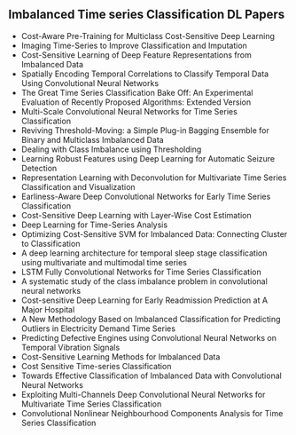 <h2> Imbalanced Time series Classification DL Papers</h2>

<ul>

                             

 <li><a target="_blank" href="https://github.com/manjunath5496/Imbalanced-Time-series-Classification-DL-Papers/blob/master/tc(1).pdf" style="text-decoration:none;">Cost-Aware Pre-Training for Multiclass Cost-Sensitive Deep Learning</a></li>

 <li><a target="_blank" href="https://github.com/manjunath5496/Imbalanced-Time-series-Classification-DL-Papers/blob/master/tc(2).pdf" style="text-decoration:none;">Imaging Time-Series to Improve Classification and Imputation</a></li>

<li><a target="_blank" href="https://github.com/manjunath5496/Imbalanced-Time-series-Classification-DL-Papers/blob/master/tc(3).pdf" style="text-decoration:none;">Cost-Sensitive Learning of Deep Feature Representations from Imbalanced Data</a></li>
 <li><a target="_blank" href="https://github.com/manjunath5496/Imbalanced-Time-series-Classification-DL-Papers/blob/master/tc(4).pdf" style="text-decoration:none;">Spatially Encoding Temporal Correlations to Classify Temporal Data Using Convolutional Neural Networks</a></li>                              
<li><a target="_blank" href="https://github.com/manjunath5496/Imbalanced-Time-series-Classification-DL-Papers/blob/master/tc(5).pdf" style="text-decoration:none;">The Great Time Series Classification Bake Off: An Experimental Evaluation of Recently Proposed Algorithms: Extended Version</a></li>
<li><a target="_blank" href="https://github.com/manjunath5496/Imbalanced-Time-series-Classification-DL-Papers/blob/master/tc(6).pdf" style="text-decoration:none;">Multi-Scale Convolutional Neural Networks for Time Series Classification</a></li>
 <li><a target="_blank" href="https://github.com/manjunath5496/Imbalanced-Time-series-Classification-DL-Papers/blob/master/tc(7).pdf" style="text-decoration:none;">Reviving Threshold-Moving: a Simple Plug-in Bagging Ensemble for Binary and Multiclass Imbalanced Data</a></li>

 <li><a target="_blank" href="https://github.com/manjunath5496/Imbalanced-Time-series-Classification-DL-Papers/blob/master/tc(8).pdf" style="text-decoration:none;"> Dealing with Class Imbalance using Thresholding </a></li>
   <li><a target="_blank" href="https://github.com/manjunath5496/Imbalanced-Time-series-Classification-DL-Papers/blob/master/tc(9).pdf" style="text-decoration:none;">Learning Robust Features using Deep Learning for Automatic Seizure Detection</a></li>
  
   
 <li><a target="_blank" href="https://github.com/manjunath5496/Imbalanced-Time-series-Classification-DL-Papers/blob/master/tc(10).pdf" style="text-decoration:none;"> Representation Learning with Deconvolution for Multivariate Time Series Classification and Visualization </a></li>                              
<li><a target="_blank" href="https://github.com/manjunath5496/Imbalanced-Time-series-Classification-DL-Papers/blob/master/tc(11).pdf" style="text-decoration:none;">Earliness-Aware Deep Convolutional Networks for Early Time Series Classification</a></li>
<li><a target="_blank" href="https://github.com/manjunath5496/Imbalanced-Time-series-Classification-DL-Papers/blob/master/tc(12).pdf" style="text-decoration:none;">Cost-Sensitive Deep Learning with Layer-Wise Cost Estimation</a></li>
<li><a target="_blank" href="https://github.com/manjunath5496/Imbalanced-Time-series-Classification-DL-Papers/blob/master/tc(13).pdf" style="text-decoration:none;">Deep Learning for Time-Series Analysis</a></li>

<li><a target="_blank" href="https://github.com/manjunath5496/Imbalanced-Time-series-Classification-DL-Papers/blob/master/tc(14).pdf" style="text-decoration:none;">Optimizing Cost-Sensitive SVM for Imbalanced Data: Connecting Cluster to Classification</a></li>
                              
<li><a target="_blank" href="https://github.com/manjunath5496/Imbalanced-Time-series-Classification-DL-Papers/blob/master/tc(15).pdf" style="text-decoration:none;">A deep learning architecture for temporal sleep stage classification using multivariate and multimodal time series</a></li>

<li><a target="_blank" href="https://github.com/manjunath5496/Imbalanced-Time-series-Classification-DL-Papers/blob/master/tc(16).pdf" style="text-decoration:none;">LSTM Fully Convolutional Networks for Time Series Classification</a></li>

  <li><a target="_blank" href="https://github.com/manjunath5496/Imbalanced-Time-series-Classification-DL-Papers/blob/master/tc(17).pdf" style="text-decoration:none;">A systematic study of the class imbalance problem in convolutional neural networks</a></li>   
  
<li><a target="_blank" href="https://github.com/manjunath5496/Imbalanced-Time-series-Classification-DL-Papers/blob/master/tc(18).pdf" style="text-decoration:none;">Cost-sensitive Deep Learning for Early Readmission Prediction at A Major Hospital</a></li> 

  
<li><a target="_blank" href="https://github.com/manjunath5496/Imbalanced-Time-series-Classification-DL-Papers/blob/master/tc(19).pdf" style="text-decoration:none;">A New Methodology Based on Imbalanced Classification for Predicting Outliers in Electricity Demand Time Series</a></li> 

<li><a target="_blank" href="https://github.com/manjunath5496/Imbalanced-Time-series-Classification-DL-Papers/blob/master/tc(20).pdf" style="text-decoration:none;">Predicting Defective Engines using Convolutional Neural Networks on Temporal Vibration Signals</a></li>

<li><a target="_blank" href="https://github.com/manjunath5496/Imbalanced-Time-series-Classification-DL-Papers/blob/master/tc(21).pdf" style="text-decoration:none;">Cost-Sensitive Learning Methods for Imbalanced Data</a></li>
<li><a target="_blank" href="https://github.com/manjunath5496/Imbalanced-Time-series-Classification-DL-Papers/blob/master/tc(22).pdf" style="text-decoration:none;">Cost Sensitive Time-series Classification</a></li> 
 <li><a target="_blank" href="https://github.com/manjunath5496/Imbalanced-Time-series-Classification-DL-Papers/blob/master/tc(23).pdf" style="text-decoration:none;">Towards Effective Classification of Imbalanced Data with Convolutional Neural Networks</a></li> 
 

   <li><a target="_blank" href="https://github.com/manjunath5496/Imbalanced-Time-series-Classification-DL-Papers/blob/master/tc(24).pdf" style="text-decoration:none;">Exploiting Multi-Channels Deep Convolutional Neural Networks for Multivariate Time Series Classification</a></li>
 
   <li><a target="_blank" href="https://github.com/manjunath5496/Imbalanced-Time-series-Classification-DL-Papers/blob/master/tc(25).pdf" style="text-decoration:none;">Convolutional Nonlinear Neighbourhood Components Analysis for Time Series Classification</a></li>                              
 </ul>
